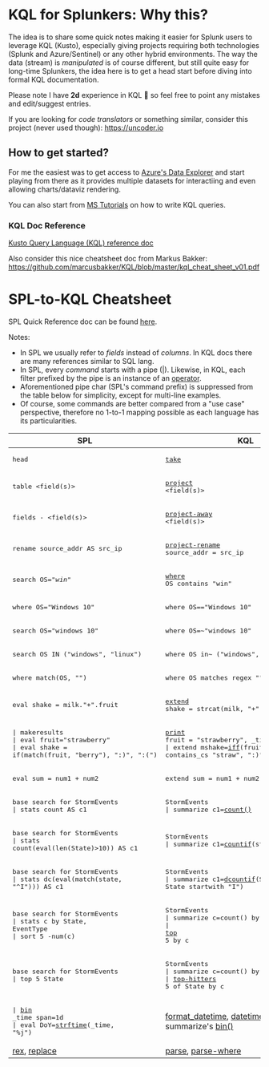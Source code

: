 # KQL for Splunkers: Why this?
The idea is to share some quick notes making it easier for Splunk users to leverage KQL (Kusto), especially giving projects requiring both technologies (Splunk and Azure/Sentinel) or any other hybrid environments. The way the data (stream) is _manipulated_ is of course different, but still quite easy for long-time Splunkers, the idea here is to get a head start before diving into formal KQL documentation.

Please note I have **2d** experience in KQL :hatching_chick: so feel free to point any mistakes and edit/suggest entries.

If you are looking for _code translators_ or something similar, consider this project (never used though): https://uncoder.io

## How to get started?
For me the easiest was to get access to [Azure's Data Explorer](https://dataexplorer.azure.com) and start playing from there as it provides multiple datasets for interactiing and even allowing charts/dataviz rendering.

You can also start from [MS Tutorials](https://docs.microsoft.com/en-us/azure/data-explorer/write-queries) on how to write KQL queries.

### KQL Doc Reference

[Kusto Query Language (KQL) reference doc](https://docs.microsoft.com/en-us/azure/data-explorer/kusto/query/)

Also consider this nice cheatsheet doc from Markus Bakker: https://github.com/marcusbakker/KQL/blob/master/kql_cheat_sheet_v01.pdf

# SPL-to-KQL Cheatsheet
SPL Quick Reference doc can be found [here](https://docs.splunk.com/Documentation/Splunk/8.1.0/SearchReference/ListOfSearchCommands).

Notes:
* In SPL we usually refer to _fields_ instead of _columns_. In KQL docs there are many references similar to SQL lang.
* In SPL, every _command_ starts with a pipe (|). Likewise, in KQL, each filter prefixed by the pipe is an instance of an [operator](https://docs.microsoft.com/en-us/azure/data-explorer/kusto/query/queries).
* Aforementioned pipe char (SPL's command prefix) is suppressed from the table below for simplicity, except for multi-line examples.
* Of course, some commands are better compared from a "use case" perspective, therefore no 1-to-1 mapping possible as each language has its particularities.

| SPL | KQL | Remarks |
| --- | --- | --- |
|<pre>head <n></pre> | <pre>[take](https://docs.microsoft.com/en-us/azure/data-explorer/kusto/query/takeoperator) <n></pre> | `limit` is a synonym. Consider sorting for consitency (SPL's head/tail).
|<pre>table <field(s)></pre> | <pre>[project](https://docs.microsoft.com/en-us/azure/data-explorer/kusto/query/projectoperator) <field(s)></pre> | Multiple columns are separated by comma (,)
|<pre>fields - <field(s)></pre> | <pre>[project-away](https://docs.microsoft.com/en-us/azure/data-explorer/kusto/query/projectawayoperator) <field(s)></pre> | Also consider [`project-keep`](https://docs.microsoft.com/en-us/azure/data-explorer/kusto/query/project-keep-operator)
|<pre>rename source_addr AS src_ip</pre> | <pre>[project-rename](https://docs.microsoft.com/en-us/azure/data-explorer/kusto/query/projectrenameoperator) source_addr = src_ip</pre> | I haven't figured out how to use wildcards. Also check [this](https://docs.microsoft.com/en-us/azure/data-explorer/kusto/management/rename-column#rename-columns).
|<pre>search OS="*win*"</pre>| <pre>[where](https://docs.microsoft.com/en-us/azure/data-explorer/kusto/query/whereoperator) OS contains "win"</pre> | Also consider [`search`](https://docs.microsoft.com/en-us/azure/data-explorer/kusto/query/searchoperator)
|<pre>where OS="Windows 10"</pre>| <pre>where OS=="Windows 10"</pre> | Case sensitive 
|<pre>search OS="windows 10"</pre>| <pre>where OS=~"windows 10"</pre> | Case insensitive 
|<pre>search OS IN ("windows", "linux")</pre>| <pre>where OS in~ ("windows", "linux")</pre> | Case insensitive full-match (implied OR operation)
|<pre>where match(OS, "<regex>")</pre>| <pre>where OS matches regex "<regex>"</pre> | Complies with re2 https://github.com/google/re2/wiki/Syntax
|<pre>eval shake = milk."+".fruit</pre>| <pre>[extend](https://docs.microsoft.com/en-us/azure/data-explorer/kusto/query/extendoperator) shake = strcat(milk, "+", fruit)</pre> | Many more string operators [here](https://docs.microsoft.com/en-us/azure/data-explorer/kusto/query/datatypes-string-operators)
|<pre>\| makeresults<br>\| eval fruit="strawberry"<br>\| eval shake = if(match(fruit, "berry"), ":)", ":(")</pre>| <pre>[print](https://docs.microsoft.com/en-us/azure/data-explorer/kusto/query/printoperator) fruit = "strawberry", _time=now()<br>\| extend mshake=[iff](https://docs.microsoft.com/en-us/azure/data-explorer/kusto/query/ifffunction)(fruit contains_cs "straw", ":)", ":(")</pre> | Many more string operators [here](https://docs.microsoft.com/en-us/azure/data-explorer/kusto/query/datatypes-string-operators)
|<pre>eval sum = num1 + num2</pre>| <pre>extend sum = num1 + num2</pre> | Also consider understanding [`let`](https://docs.microsoft.com/en-us/azure/data-explorer/kusto/query/letstatement) statement (many other use cases)
|<pre>base search for StormEvents<br>\| stats count AS c1</pre>| <pre>StormEvents<br>\| summarize c1=[count()](https://docs.microsoft.com/en-us/azure/data-explorer/kusto/query/count-aggfunction)</pre>| Also consider [`count`](https://docs.microsoft.com/en-us/azure/data-explorer/kusto/query/countoperator) operator. Similar use for distinct counting with [`dcount`](https://docs.microsoft.com/en-us/azure/data-explorer/kusto/query/dcount-aggfunction)
|<pre>base search for StormEvents<br>\| stats count(eval(len(State)>10)) AS c1</pre>| <pre>StormEvents<br>\| summarize c1=[countif](https://docs.microsoft.com/en-us/azure/data-explorer/kusto/query/countif-aggfunction)(strlen(State)>10)</pre>| Also consider [`count`](https://docs.microsoft.com/en-us/azure/data-explorer/kusto/query/countoperator) operator
|<pre>base search for StormEvents<br>\| stats dc(eval(match(state, "^I"))) AS c1</pre>| <pre>StormEvents<br>\| summarize c1=[dcountif](https://docs.microsoft.com/en-us/azure/data-explorer/kusto/query/dcountif-aggfunction)(State, State startwith "I")</pre>| Also consider [`count`](https://docs.microsoft.com/en-us/azure/data-explorer/kusto/query/countoperator) operator
|<pre>base search for StormEvents<br>\| stats c by State, EventType<br>\| sort 5 -num(c)</pre>| <pre>StormEvents<br>\| summarize c=count() by State, EventType<br>\| [top](https://docs.microsoft.com/en-us/azure/data-explorer/kusto/query/topoperator) 5 by c</pre>| KQL's [`top`](https://docs.microsoft.com/en-us/azure/data-explorer/kusto/query/topoperator) behaves differently (_EventType_ is kept in the output) rather than SPL's transformation [`top`](https://docs.splunk.com/Documentation/Splunk/6.5.0/SearchReference/Top) (see below)
|<pre>base search for StormEvents<br>\| top 5 State</pre>| <pre>StormEvents<br>\| summarize c=count() by State<br>\| [top-hitters](https://docs.microsoft.com/en-us/azure/data-explorer/kusto/query/tophittersoperator) 5 of State by c</pre>| A combination of `summarize`, `sort` and `take` is also possible here 
|<pre>\| [bin](https://docs.splunk.com/Documentation/Splunk/6.5.0/SearchReference/Bin) _time span=1d<br>\| eval DoY=[strftime](https://docs.splunk.com/Documentation/Splunk/6.5.0/SearchReference/CommonEvalFunctions#Date_and_Time_functions)(_time, "%j")</pre>|[format_datetime](https://docs.microsoft.com/en-us/azure/data-explorer/kusto/query/format-datetimefunction), [datetime_part](https://docs.microsoft.com/en-us/azure/data-explorer/kusto/query/datetime-partfunction) and summarize's [bin()](https://docs.microsoft.com/en-us/azure/data-explorer/kusto/query/binfunction)|No clear equivalent here, depends on use case
|[rex](https://docs.splunk.com/Documentation/Splunk/6.5.0/SearchReference/Rex), [replace](https://docs.splunk.com/Documentation/Splunk/6.5.0/SearchReference/CommonEvalFunctions#Text_functions)|[parse](https://docs.microsoft.com/en-us/azure/data-explorer/kusto/query/parseoperator), [parse-where](https://docs.microsoft.com/en-us/azure/data-explorer/kusto/query/parsewhereoperator)|Fields extraction and string replacement
